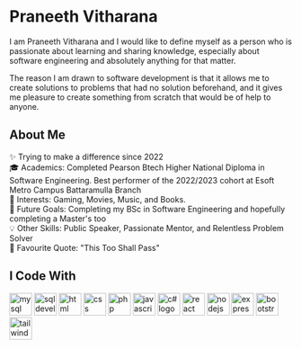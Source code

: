 # Praneeth Vitharana

I am Praneeth Vitharana and I would like to define myself as a person who is passionate about learning and sharing knowledge, especially about software engineering and absolutely anything for that matter.

The reason I am drawn to software development is that it allows me to create solutions to problems that had no solution beforehand, and it gives me pleasure to create something from scratch that would be of help to anyone.

## About Me

✨ Trying to make a difference since 2022  
🎓 Academics: Completed Pearson Btech Higher National Diploma in Software Engineering. Best performer of the 2022/2023 cohort at Esoft Metro Campus Battaramulla Branch  
🎨 Interests: Gaming, Movies, Music, and Books.  
🔮 Future Goals: Completing my BSc in Software Engineering and hopefully completing a Master's too  
💡 Other Skills: Public Speaker, Passionate Mentor, and Relentless Problem Solver  
🎲 Favourite Quote: "This Too Shall Pass" 

## I Code With

<div class="icon-container">
  <img src="https://cdn.jsdelivr.net/gh/devicons/devicon/icons/mysql/mysql-original.svg" height="40" alt="mysql logo" />
  <img src="https://cdn.jsdelivr.net/gh/devicons/devicon/icons/sqldeveloper/sqldeveloper-original.svg" height="40" alt="sql developer logo" />
  <img src="https://cdn.jsdelivr.net/gh/devicons/devicon/icons/html5/html5-original.svg" height="40" alt="html logo" />
  <img src="https://cdn.jsdelivr.net/gh/devicons/devicon/icons/css3/css3-original.svg" height="40" alt="css logo" />
  <img src="https://cdn.jsdelivr.net/gh/devicons/devicon/icons/php/php-original.svg" height="40" alt="php logo" />
  <img src="https://cdn.jsdelivr.net/gh/devicons/devicon/icons/javascript/javascript-original.svg" height="40" alt="javascript logo" />
  <img src="https://cdn.jsdelivr.net/gh/devicons/devicon/icons/csharp/csharp-original.svg" height="40" alt="c# logo" />
  <img src="https://cdn.jsdelivr.net/gh/devicons/devicon/icons/react/react-original.svg" height="40" alt="react logo" />
  <img src="https://cdn.jsdelivr.net/gh/devicons/devicon/icons/nodejs/nodejs-original.svg" height="40" alt="nodejs logo" />
  <img src="https://cdn.jsdelivr.net/gh/devicons/devicon/icons/express/express-original.svg" height="40" alt="express logo" />
  <img src="https://cdn.jsdelivr.net/gh/devicons/devicon/icons/bootstrap/bootstrap-original.svg" height="40" alt="bootstrap logo" />
  <img src="https://cdn.jsdelivr.net/gh/devicons/devicon/icons/tailwindcss/tailwindcss-original.svg" height="40" alt="tailwind logo" />
</div>


